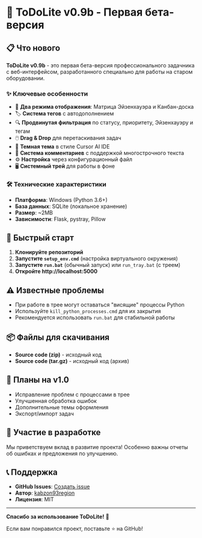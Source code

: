 # 🚀 ToDoLite v0.9b - Первая бета-версия

## 📋 Что нового

**ToDoLite v0.9b** - это первая бета-версия профессионального задачника с веб-интерфейсом, разработанного специально для работы на старом оборудовании.

### ✨ Ключевые особенности

- 🎯 **Два режима отображения**: Матрица Эйзенхауэра и Канбан-доска
- 🏷️ **Система тегов** с автодополнением
- 🔍 **Продвинутая фильтрация** по статусу, приоритету, Эйзенхауэру и тегам
- 🖱️ **Drag & Drop** для перетаскивания задач
- 🎨 **Темная тема** в стиле Cursor AI IDE
- 💬 **Система комментариев** с поддержкой многострочного текста
- ⚙️ **Настройка** через конфигурационный файл
- 🖥️ **Системный трей** для работы в фоне

### 🛠️ Технические характеристики

- **Платформа**: Windows (Python 3.6+)
- **База данных**: SQLite (локальное хранение)
- **Размер**: ~2MB
- **Зависимости**: Flask, pystray, Pillow

## 🚀 Быстрый старт

1. **Клонируйте репозиторий**
2. **Запустите `setup_env.cmd`** (настройка виртуального окружения)
3. **Запустите `run.bat`** (обычный запуск) или `run_tray.bat` (с треем)
4. **Откройте http://localhost:5000**

## ⚠️ Известные проблемы

- При работе в трее могут оставаться "висящие" процессы Python
- Используйте `kill_python_processes.cmd` для их закрытия
- Рекомендуется использовать `run.bat` для стабильной работы

## 📦 Файлы для скачивания

- **Source code (zip)** - исходный код
- **Source code (tar.gz)** - исходный код (архив)

## 🔮 Планы на v1.0

- Исправление проблем с процессами в трее
- Улучшенная обработка ошибок
- Дополнительные темы оформления
- Экспорт/импорт задач

## 🤝 Участие в разработке

Мы приветствуем вклад в развитие проекта! Особенно важны отчеты об ошибках и предложения по улучшению.

## 📞 Поддержка

- **GitHub Issues**: [Создать issue](https://github.com/kabzon93region/ToDoLite/issues)
- **Автор**: [kabzon93region](https://github.com/kabzon93region)
- **Лицензия**: MIT

---

**Спасибо за использование ToDoLite!** 🎉

Если вам понравился проект, поставьте ⭐ на GitHub!
